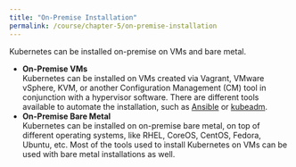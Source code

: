 ```yaml
---
title: "On-Premise Installation"
permalink: /course/chapter-5/on-premise-installation
---
```

Kubernetes can be installed on-premise on VMs and bare metal.

-   **On-Premise VMs**\
    Kubernetes can be installed on VMs created via Vagrant, VMware vSphere, KVM, or another Configuration Management (CM) tool in conjunction with a hypervisor software. There are different tools available to automate the installation, such as [Ansible](https://www.ansible.com/) or [kubeadm](https://github.com/kubernetes/kubeadm).
-   **On-Premise Bare Metal**\
    Kubernetes can be installed on on-premise bare metal, on top of different operating systems, like RHEL, CoreOS, CentOS, Fedora, Ubuntu, etc. Most of the tools used to install Kubernetes on VMs can be used with bare metal installations as well.